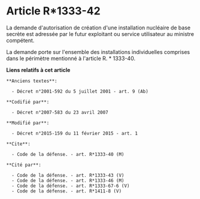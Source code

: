 # Article R*1333-42

La demande d'autorisation de création d'une installation nucléaire de base secrète est adressée par le futur exploitant ou
service utilisateur au ministre compétent. 

La demande porte sur l'ensemble des installations individuelles comprises dans le périmètre mentionné à l'article R. *
1333-40.

**Liens relatifs à cet article**

	**Anciens textes**:

	  - Décret n°2001-592 du 5 juillet 2001 - art. 9 (Ab)

	**Codifié par**:

	  - Décret n°2007-583 du 23 avril 2007

	**Modifié par**:

	  - Décret n°2015-159 du 11 février 2015 - art. 1

	**Cite**:

	  - Code de la défense. - art. R*1333-40 (M)

	**Cité par**:

	  - Code de la défense. - art. R*1333-43 (V)
	  - Code de la défense. - art. R*1333-46 (M)
	  - Code de la défense. - art. R*1333-67-6 (V)
	  - Code de la défense. - art. R*1411-8 (V)
